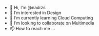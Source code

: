 - 👋 Hi, I’m @nadrzs
- 👀 I’m interested in Design
- 🌱 I’m currently learning Cloud Computing
- 💞️ I’m looking to collaborate on Multimedia
- 📫 How to reach me ...

<!---
nadrzs/nadrzs is a ✨ special ✨ repository because its `README.md` (this file) appears on your GitHub profile.
You can click the Preview link to take a look at your changes.
--->
